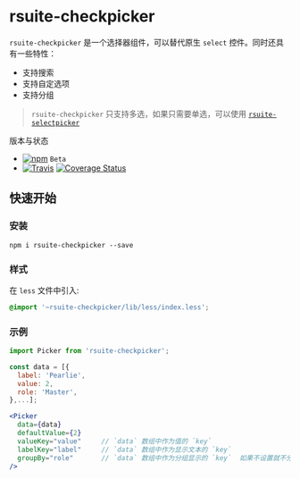 # rsuite-checkpicker


`rsuite-checkpicker` 是一个选择器组件，可以替代原生 `select` 控件。同时还具有一些特性：
- 支持搜索
- 支持自定选项
- 支持分组

> `rsuite-checkpicker` 只支持多选，如果只需要单选，可以使用 [`rsuite-selectpicker`](https://rsuitejs.com/rsuite-selectpicker)

版本与状态

- [![npm][npm-beta-badge]][npm-beta] `Beta`
- [![Travis][build-badge]][build] [![Coverage Status][coverage-badge]][coverage]


## 快速开始

### 安装

```
npm i rsuite-checkpicker --save
```
### 样式

在 `less` 文件中引入:

```css
@import '~rsuite-checkpicker/lib/less/index.less';
```


### 示例

```jsx
import Picker from 'rsuite-checkpicker';

const data = [{
  label: 'Pearlie',
  value: 2,
  role: 'Master',
},...];

<Picker
  data={data}
  defaultValue={2}
  valueKey="value"     // `data` 数组中作为值的 `key`
  labelKey="label"     // `data` 数组中作为显示文本的 `key`
  groupBy="role"       // `data` 数组中作为分组显示的 `key`  如果不设置就不分组
/>
```



[npm-badge]: https://img.shields.io/npm/v/rsuite-checkpicker.svg
[npm]: https://www.npmjs.com/package/rsuite-checkpicker


[npm-beta-badge]: https://cnpmjs.org/badge/v/rsuite-checkpicker.svg?&tag=beta&subject=npm
[npm-beta]: https://www.npmjs.com/package/rsuite-checkpicker


[build-badge]: https://travis-ci.org/rsuite/rsuite-checkpicker.svg
[build]: https://travis-ci.org/rsuite/rsuite-checkpicker

[coverage-badge]: https://coveralls.io/repos/github/rsuite/rsuite-checkpicker/badge.svg
[coverage]: https://coveralls.io/github/rsuite/rsuite-checkpicker
